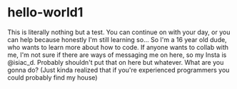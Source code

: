 # hello-world1
This is literally nothing but a test. You can continue on with your day, or you can help because honestly I'm still learning so...
So I'm a 16 year old dude, who wants to learn more about how to code. If anyone wants to collab with me, I'm not sure if there are ways of messaging me on here, so my Insta is @isiac_d. Probably shouldn't put that on here but whatever. What are you gonna do? 
(Just kinda realized that if you're experienced programmers you could probably find my house)
